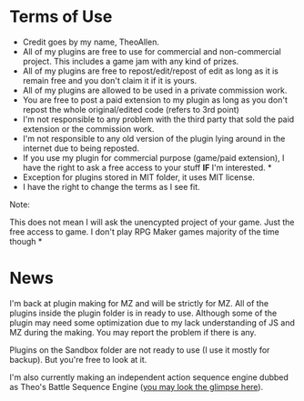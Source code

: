 Terms of Use
=====
* Credit goes by my name, TheoAllen.
* All of my plugins are free to use for commercial and non-commercial project. This includes a game jam with any kind of prizes.
* All of my plugins are free to repost/edit/repost of edit as long as it is remain free and you don't claim it if it is yours.
* All of my plugins are allowed to be used in a private commission work.
* You are free to post a paid extension to my plugin as long as you don't repost the whole original/edited code (refers to 3rd point)
* I'm not responsible to any problem with the third party that sold the paid extension or the commission work.
* I'm not responsible to any old version of the plugin lying around in the internet due to being reposted.
* If you use my plugin for commercial purpose (game/paid extension), I have the right to ask a free access to your stuff **IF** I'm interested. *
* Exception for plugins stored in MIT folder, it uses MIT license.
* I have the right to change the terms as I see fit.

Note:

This does not mean I will ask the unencypted project of your game. Just the free access to game. I don't play RPG Maker games majority of the time though * 

News
=====
I'm back at plugin making for MZ and will be strictly for MZ. All of the plugins inside the plugin folder is in ready to use. Although some of the plugin may need some optimization due to my lack understanding of JS and MZ during the making. You may report the problem if there is any.

Plugins on the Sandbox folder are not ready to use (I use it mostly for backup). But you're free to look at it.

I'm also currently making an independent action sequence engine dubbed as Theo's Battle Sequence Engine ([you may look the glimpse here](https://github.com/theoallen/RMMZ/wiki/TBSE-Getting-Started)).
